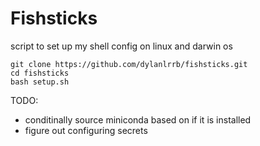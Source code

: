 # Fishsticks

script to set up my shell config on linux and darwin os 

```console
git clone https://github.com/dylanlrrb/fishsticks.git
cd fishsticks
bash setup.sh
```
TODO:

- conditinally source miniconda based on if it is installed
- figure out configuring secrets
